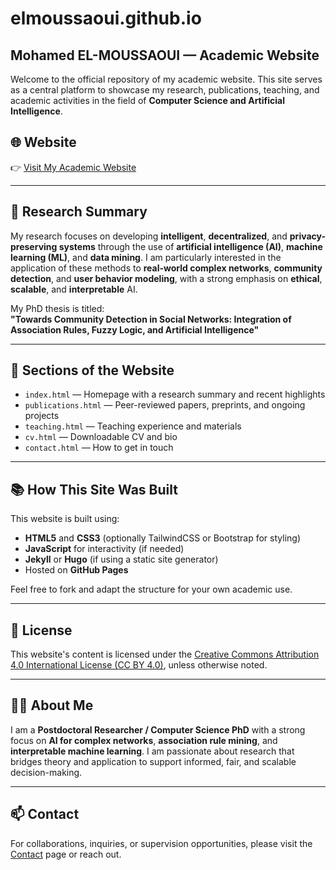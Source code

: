 # elmoussaoui.github.io
## Mohamed EL-MOUSSAOUI — Academic Website

Welcome to the official repository of my academic website. This site serves as a central platform to showcase my research, publications, teaching, and academic activities in the field of **Computer Science and Artificial Intelligence**.

## 🌐 Website

👉 [Visit My Academic Website](https://elmoussaoui.github.io) 

---

## 🧠 Research Summary

My research focuses on developing **intelligent**, **decentralized**, and **privacy-preserving systems** through the use of **artificial intelligence (AI)**, **machine learning (ML)**, and **data mining**. I am particularly interested in the application of these methods to **real-world complex networks**, **community detection**, and **user behavior modeling**, with a strong emphasis on **ethical**, **scalable**, and **interpretable** AI.

My PhD thesis is titled:  
**"Towards Community Detection in Social Networks: Integration of Association Rules, Fuzzy Logic, and Artificial Intelligence"**

---

## 📄 Sections of the Website

- `index.html` — Homepage with a research summary and recent highlights  
- `publications.html` — Peer-reviewed papers, preprints, and ongoing projects  
- `teaching.html` — Teaching experience and materials  
- `cv.html` — Downloadable CV and bio  
- `contact.html` — How to get in touch

---

## 📚 How This Site Was Built

This website is built using:

- **HTML5** and **CSS3** (optionally TailwindCSS or Bootstrap for styling)
- **JavaScript** for interactivity (if needed)
- **Jekyll** or **Hugo** (if using a static site generator)
- Hosted on **GitHub Pages**

Feel free to fork and adapt the structure for your own academic use.

---

## 🧾 License

This website's content is licensed under the [Creative Commons Attribution 4.0 International License (CC BY 4.0)](https://creativecommons.org/licenses/by/4.0/), unless otherwise noted.

---

## 🙋‍♂️ About Me

I am a **Postdoctoral Researcher / Computer Science PhD** with a strong focus on **AI for complex networks**, **association rule mining**, and **interpretable machine learning**. I am passionate about research that bridges theory and application to support informed, fair, and scalable decision-making.

---

## 📫 Contact

For collaborations, inquiries, or supervision opportunities, please visit the [Contact](https://elmoussaoui.github.io/contact.html) page or reach out.

